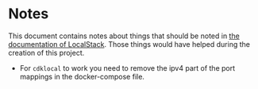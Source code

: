 # Notes

This document contains notes about things that should be noted in [the documentation of LocalStack](docs.localstack.cloud).
Those things would have helped during the creation of this project.

- For `cdklocal` to work you need to remove the ipv4 part of the port mappings in the docker-compose file.
